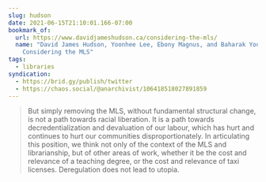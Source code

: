 ```yaml
---
slug: hudson
date: 2021-06-15T21:10:01.166-07:00
bookmark_of:
  url: https://www.davidjameshudson.ca/considering-the-mls/
  name: "David James Hudson, Yoonhee Lee, Ebony Magnus, and Baharak Yousefi:
    Considering the MLS"
tags:
  - libraries
syndication:
  - https://brid.gy/publish/twitter
  - https://chaos.social/@anarchivist/106418518027891859
---
```


> But simply removing the MLS, without fundamental structural change, is not a path towards racial liberation. It is a path towards decredentialization and devaluation of our labour, which has hurt and continues to hurt our communities disproportionately. In articulating this position, we think not only of the context of the MLS and librarianship, but of other areas of work, whether it be the cost and relevance of a teaching degree, or the cost and relevance of taxi licenses. Deregulation does not lead to utopia.